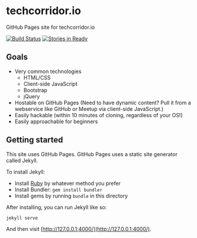 # techcorridor.io

GitHub Pages site for techcorridor.io

[![Build Status](https://travis-ci.org/techcorridorio/techcorridorio.github.io.svg?branch=master)](https://travis-ci.org/techcorridorio/techcorridorio.github.io)
[![Stories in Ready](https://badge.waffle.io/techcorridorio/techcorridorio.github.io.png?label=ready&title=Ready)](https://waffle.io/techcorridorio/techcorridorio.github.io)

## Goals

* Very common technologies
  * HTML/CSS
  * Client-side JavaScript
  * Bootstrap
  * jQuery
* Hostable on GitHub Pages  (Need to have dynamic content?  Pull it from a webservice like GitHub or Meetup via client-side JavaScript.)
* Easily hackable (within 10 minutes of cloning, regardless of your OS!)
* Easily approachable for beginners

## Getting started

This site uses GitHub Pages.  GitHub Pages uses a static site generator called Jekyll.

To install Jekyll:

  * Install [Ruby](https://www.ruby-lang.org/en/) by whatever method you prefer
  * Install Bundler: `gem install bundler`
  * Install gems by running `bundle` in this directory

After installing, you can run Jekyll like so:

    jekyll serve

And then visit [http://127.0.0.1:4000/](http://127.0.0.1:4000/).
